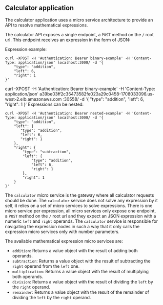 

## Calculator application

The calculator application uses a micro service architecture to provide an API to resolve mathematical expressions.

The calculator API exposes a single endpoint, a `POST` method on the `/` root url.
This endpoint receives an expression in the form of JSON:

Expression example:

```
curl -XPOST -H 'Authentication: Bearer binary-example' -H 'Content-Type: application/json' localhost:3000/ -d '{
    "type": "addition",
    "left": 6,
    "right": 1
}'
```
 curl -XPOST -H 'Authentication: Bearer binary-example' -H 'Content-Type: application/json' a39be03ff2c35473582fe023a29c0458-1708033096.us-west-2.elb.amazonaws.com :30558/ -d '{
     "type": "addition",
     "left": 6,
     "right": 1
 }'
Expressions can be nested:

```
curl -XPOST -H 'Authentication: Bearer nested-example' -H 'Content-Type: application/json' localhost:3000/ -d '{
    "type": "addition",
    "left": {
       "type": "addition",
       "left": 6,
       "right": 1
    },
    "right": {
        "type": "subtraction",
        "left": {
            "type": "addition",
            "left": 6,
            "right": 1
        },
        "right": 1
    }
}'
```

The `calculator` micro service is the gateway where all calculator requests should be done.
The `calculator` service does not solve any expression by it self, it relies on a set of micro services to solve expressions.
There is one micro service per expression, all micro services only expose one endpoint, a `POST` method on the `/` root url and they expect an JSON expression with a numeric `left` and `right` operands.
The `calculator` service is responsible for navigating the expression nodes in such a way that it only calls the expression micro services only with number parameters.

The available mathematical expression micro services are:

-   `addition`:
    Returns a value object with the result of adding both operands.
-   `subtraction`:
    Returns a value object with the result of subtracting the `right` operand from the `left` one.
-   `multiplication`:
    Returns a value object with the result of multiplying both operands.
-   `division`:
    Returns a value object with the result of dividing the `left` by the `right` operand.
-   `remainder`:
    Returns a value object with the result of the remainder of dividing the `left` by the `right` operand.

